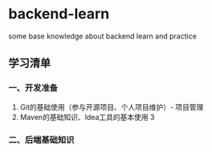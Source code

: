 # backend-learn
some base knowledge about backend learn and practice

## 学习清单
### 一、开发准备
1. Git的基础使用（参与开源项目、个人项目维护）- 项目管理
2. Maven的基础知识、Idea工具的基本使用
3
### 二、后端基础知识
